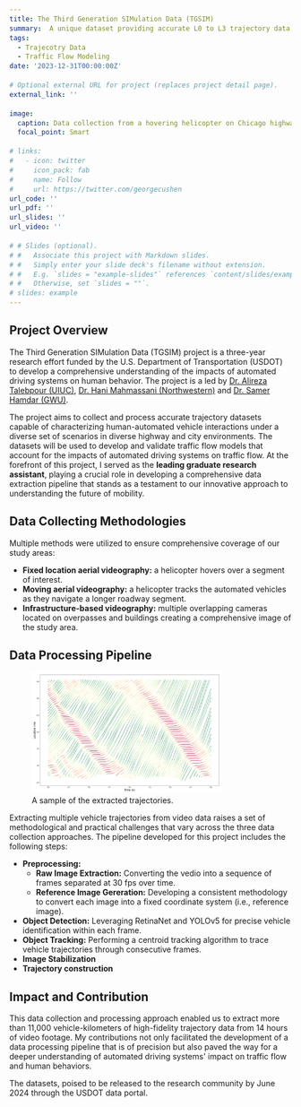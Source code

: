 ```yaml
---
title: The Third Generation SIMulation Data (TGSIM)
summary:  A unique dataset providing accurate L0 to L3 trajectory data, enabling an in-depth exploration of the effects of automated driving systems on human behavior.
tags:
  - Trajecotry Data
  - Traffic Flow Modeling
date: '2023-12-31T00:00:00Z'

# Optional external URL for project (replaces project detail page).
external_link: ''

image:
  caption: Data collection from a hovering helicopter on Chicago highway
  focal_point: Smart

# links:
#   - icon: twitter
#     icon_pack: fab
#     name: Follow
#     url: https://twitter.com/georgecushen
url_code: ''
url_pdf: ''
url_slides: ''
url_video: ''

# # Slides (optional).
# #   Associate this project with Markdown slides.
# #   Simply enter your slide deck's filename without extension.
# #   E.g. `slides = "example-slides"` references `content/slides/example-slides.md`.
# #   Otherwise, set `slides = ""`.
# slides: example
---
```


## Project Overview

The Third Generation SIMulation Data (TGSIM) project is a three-year research effort funded by the U.S. Department of Transportation (USDOT) to develop a comprehensive understanding of the impacts of automated driving systems on human behavior. The project is a led by [Dr. Alireza Talebpour (UIUC)](https://cee.illinois.edu/directory/profile/ataleb), [Dr. Hani Mahmassani (Northwestern)](https://transportation.northwestern.edu/people/director/mahmassani-hani/) and [Dr. Samer Hamdar (GWU)](https://engineering.gwu.edu/samer-hamdar).

The project aims to collect and process accurate trajectory datasets capable of characterizing human-automated vehicle interactions under a diverse set of scenarios in diverse highway and city environments. The datasets will be used to develop and validate traffic flow models that account for the impacts of automated driving systems on traffic flow. At the forefront of this project, I served as the **leading graduate research assistant**, playing a crucial role in developing a comprehensive data extraction pipeline that stands as a testament to our innovative approach to understanding the future of mobility. 

## Data Collecting Methodologies

Multiple methods were utilized to ensure comprehensive coverage of our study areas:

* **Fixed location aerial videography:** a helicopter hovers over a segment of interest.
* **Moving aerial videography:** a helicopter tracks the automated vehicles as they navigate a longer roadway segment.
* **Infrastructure-based videography:** multiple overlapping cameras located on overpasses and buildings creating a comprehensive image of the study area. 

## Data Processing Pipeline
<figure>
  <img src="trajectory.png" width="80%" alt="Trajectory Illustration"/>
  <figcaption>A sample of the extracted trajectories.</figcaption>
</figure>
Extracting multiple vehicle trajectories from video data raises a set of methodological and practical challenges that vary across the three data collection approaches. The pipeline developed for this project includes the following steps: 

* **Preprocessing:**
  * **Raw Image Extraction:** Converting the vedio into a sequence of frames separated at 30 fps over time.
  * **Reference Image Gereration:** Developing a consistent methodology to convert each image into a fixed coordinate system (i.e., reference image).
* **Object Detection:** Leveraging RetinaNet and YOLOv5 for precise vehicle identification within each frame.
* **Object Tracking:** Performing a centroid tracking algorithm to trace vehicle trajectories through consecutive frames.
* **Image Stabilization**
* **Trajectory construction**

## Impact and Contribution
This data collection and processing approach enabled us to extract more than 11,000 vehicle-kilometers of high-fidelity trajectory data from 14 hours of video footage. My contributions not only facilitated the development of a data processing pipeline that is of precision but also paved the way for a deeper understanding of automated driving systems' impact on traffic flow and human behaviors. 

The datasets, poised to be released to the research community by June 2024 through the USDOT data portal.
